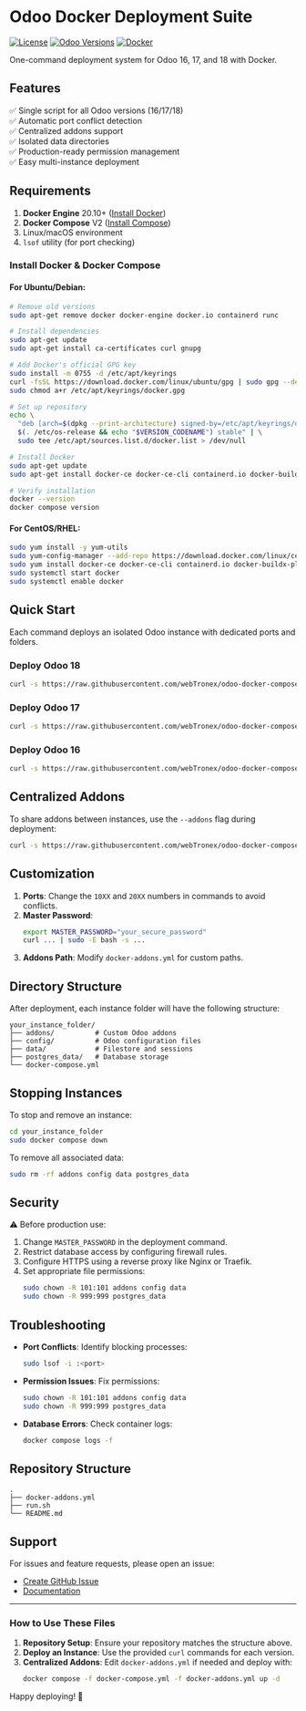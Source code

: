 # Odoo Docker Deployment Suite
[![License](https://img.shields.io/badge/license-MIT-green)](LICENSE)
[![Odoo Versions](https://img.shields.io/badge/Odoo-16%20%7C%2017%20%7C%2018-%23a347ff?logo=odoo&logoColor=white)]()
[![Docker](https://img.shields.io/badge/Docker-24.0+-%232496ED?logo=docker&logoColor=white)]()

One-command deployment system for Odoo 16, 17, and 18 with Docker.

## Features
✅ Single script for all Odoo versions (16/17/18)  
✅ Automatic port conflict detection  
✅ Centralized addons support  
✅ Isolated data directories  
✅ Production-ready permission management  
✅ Easy multi-instance deployment  

## Requirements
1. **Docker Engine** 20.10+ ([Install Docker](https://docs.docker.com/get-docker/))
2. **Docker Compose** V2 ([Install Compose](https://docs.docker.com/compose/install/))
3. Linux/macOS environment
4. `lsof` utility (for port checking)

### Install Docker & Docker Compose
#### For Ubuntu/Debian:
```bash
# Remove old versions
sudo apt-get remove docker docker-engine docker.io containerd runc

# Install dependencies
sudo apt-get update
sudo apt-get install ca-certificates curl gnupg

# Add Docker's official GPG key
sudo install -m 0755 -d /etc/apt/keyrings
curl -fsSL https://download.docker.com/linux/ubuntu/gpg | sudo gpg --dearmor -o /etc/apt/keyrings/docker.gpg
sudo chmod a+r /etc/apt/keyrings/docker.gpg

# Set up repository
echo \
  "deb [arch=$(dpkg --print-architecture) signed-by=/etc/apt/keyrings/docker.gpg] https://download.docker.com/linux/ubuntu \
  $(. /etc/os-release && echo "$VERSION_CODENAME") stable" | \
  sudo tee /etc/apt/sources.list.d/docker.list > /dev/null

# Install Docker
sudo apt-get update
sudo apt-get install docker-ce docker-ce-cli containerd.io docker-buildx-plugin docker-compose-plugin

# Verify installation
docker --version
docker compose version
```

#### For CentOS/RHEL:
```bash
sudo yum install -y yum-utils
sudo yum-config-manager --add-repo https://download.docker.com/linux/centos/docker-ce.repo
sudo yum install docker-ce docker-ce-cli containerd.io docker-buildx-plugin docker-compose-plugin
sudo systemctl start docker
sudo systemctl enable docker
```

## Quick Start
Each command deploys an isolated Odoo instance with dedicated ports and folders.

### Deploy Odoo 18
```bash
curl -s https://raw.githubusercontent.com/webTronex/odoo-docker-compose/66bd7fcc5305870ac9d4b4873108260342fcc427/run.sh | sudo bash -s 18 odoo-main 1018 2018 my_odoo18_instance
```

### Deploy Odoo 17
```bash
curl -s https://raw.githubusercontent.com/webTronex/odoo-docker-compose/66bd7fcc5305870ac9d4b4873108260342fcc427/run.sh | sudo bash -s 17 odoo-main 1017 2017 my_odoo17_instance
```

### Deploy Odoo 16
```bash
curl -s https://raw.githubusercontent.com/webTronex/odoo-docker-compose/66bd7fcc5305870ac9d4b4873108260342fcc427/run.sh | sudo bash -s 16 odoo-main 1016 2016 my_odoo16_instance
```

## Centralized Addons
To share addons between instances, use the `--addons` flag during deployment:
```bash
curl -s https://raw.githubusercontent.com/webTronex/odoo-docker-compose/66bd7fcc5305870ac9d4b4873108260342fcc427/run.sh | sudo bash -s 18 odoo-main 1018 2018 my_odoo18_instance --addons
```

## Customization
1. **Ports**: Change the `10XX` and `20XX` numbers in commands to avoid conflicts.
2. **Master Password**: 
   ```bash
   export MASTER_PASSWORD="your_secure_password"
   curl ... | sudo -E bash -s ...
   ```
3. **Addons Path**: Modify `docker-addons.yml` for custom paths.

## Directory Structure
After deployment, each instance folder will have the following structure:
```
your_instance_folder/
├── addons/          # Custom Odoo addons
├── config/          # Odoo configuration files
├── data/            # Filestore and sessions
├── postgres_data/   # Database storage
└── docker-compose.yml
```

## Stopping Instances
To stop and remove an instance:
```bash
cd your_instance_folder
sudo docker compose down
```

To remove all associated data:
```bash
sudo rm -rf addons config data postgres_data
```

## Security
⚠️ Before production use:
1. Change `MASTER_PASSWORD` in the deployment command.
2. Restrict database access by configuring firewall rules.
3. Configure HTTPS using a reverse proxy like Nginx or Traefik.
4. Set appropriate file permissions:
   ```bash
   sudo chown -R 101:101 addons config data
   sudo chown -R 999:999 postgres_data
   ```

## Troubleshooting
- **Port Conflicts**: Identify blocking processes:
  ```bash
  sudo lsof -i :<port>
  ```
- **Permission Issues**: Fix permissions:
  ```bash
  sudo chown -R 101:101 addons config data
  sudo chown -R 999:999 postgres_data
  ```
- **Database Errors**: Check container logs:
  ```bash
  docker compose logs -f
  ```

## Repository Structure
```
.
├── docker-addons.yml
├── run.sh
└── README.md
```

## Support
For issues and feature requests, please open an issue:
- [Create GitHub Issue](https://github.com/webTronex/odoo-docker-compose/issues)
- [Documentation](https://github.com/webTronex/odoo-docker-compose/wiki)

---

### How to Use These Files
1. **Repository Setup**: Ensure your repository matches the structure above.
2. **Deploy an Instance**: Use the provided `curl` commands for each version.
3. **Centralized Addons**: Edit `docker-addons.yml` if needed and deploy with:
   ```bash
   docker compose -f docker-compose.yml -f docker-addons.yml up -d
   ```

Happy deploying! 🚀
```
